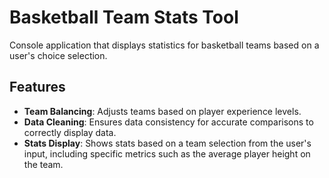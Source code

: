 # Basketball Team Stats Tool

Console application that displays statistics for basketball teams based on a user's choice selection.

## Features

- **Team Balancing**: Adjusts teams based on player experience levels.
- **Data Cleaning**: Ensures data consistency for accurate comparisons to correctly display data.
- **Stats Display**: Shows stats based on a team selection from the user's input, including specific metrics such as the average player height on the team.
